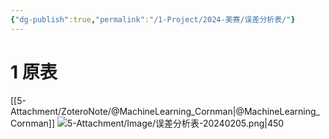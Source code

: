 ```yaml
---
{"dg-publish":true,"permalink":"/1-Project/2024-美赛/误差分析表/"}
---
```


# 1 原表
[[5-Attachment/ZoteroNote/@MachineLearning_Cornman\|@MachineLearning_Cornman]]
![5-Attachment/Image/误差分析表-20240205.png|450](/img/user/5-Attachment/Image/%E8%AF%AF%E5%B7%AE%E5%88%86%E6%9E%90%E8%A1%A8-20240205.png)